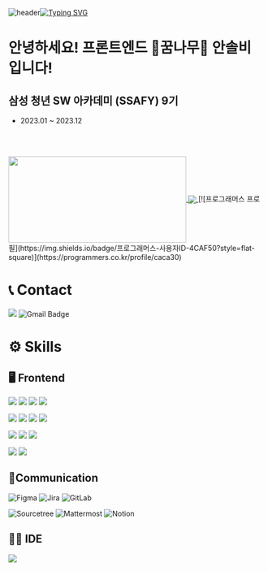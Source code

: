 ![header](https://capsule-render.vercel.app/api?type=waving&color=aa89db&text=&animation=twinkling&height=80)[![Typing SVG](https://readme-typing-svg.demolab.com?font=Alkatra&weight=500&size=45&duration=3500&pause=3&color=aa89db&center=false&vCenter=false&multiline=true&repeat=true&width=1000&height=100&lines=Welcome+to+SolBee's+GitHub!👋)](https://git.io/typing-svg)

# 안녕하세요! **프론트엔드 🌳꿈나무🌳 안솔비** 입니다!

## 삼성 청년 SW 아카데미 (SSAFY) 9기
- 2023.01 ~ 2023.12

<br/>
<br/>

<p>
<a href="https://github.com/anuraghazra/github-readme-stats">
  <img align="center" src="https://github-readme-stats.vercel.app/api/top-langs/?username=PpoSil&layout=donut&theme=dark" width="350" height="170" />
</a>
<a href="https://solved.ac/caca30/">
  <img align="center" src="http://mazassumnida.wtf/api/v2/generate_badge?boj=caca30" />
</a>
[![프로그래머스 프로필](https://img.shields.io/badge/프로그래머스-사용자ID-4CAF50?style=flat-square)](https://programmers.co.kr/profile/caca30)
</a>
</p>

# 📞 Contact
<a href="https://www.instagram.com/ssol.bbeeee/"><img src="https://img.shields.io/badge/Instagram-E4405F?style=flat-square&logo=Instagram&logoColor=white"/></a>
![Gmail Badge](https://img.shields.io/badge/Gmail-d14836?style=flat-square&logo=Gmail&logoColor=white&link=mailto:solbi1996@gmail.com)
<br/>


# ⚙️ Skills
## 🖥️ Frontend
<p>
  <img src="https://img.shields.io/badge/Python-3776AB?style=for-the-badge&logo=python&logoColor=white"/>
  <img src="https://img.shields.io/badge/Django-092E20?style=for-the-badge&logo=django&logoColor=white"/>
  <img src="https://img.shields.io/badge/Vue.js-35495E?style=for-the-badge&logo=vue.js&logoColor=4FC08D"/>
<img src="https://img.shields.io/badge/Bootstrap-563D7C?style=for-the-badge&logo=bootstrap&logoColor=white"/>
</p>
<p>
  <img src="https://img.shields.io/badge/React-20232A?style=for-the-badge&logo=react&logoColor=61DAFB"/>
  <img src="https://img.shields.io/badge/TypeScript-007ACC?style=for-the-badge&logo=typescript&logoColor=white"/>
  <img src="https://img.shields.io/badge/Redux-593D88?style=for-the-badge&logo=redux&logoColor=white"/>
  <img src="https://img.shields.io/badge/React_Router-CA4245?style=for-the-badge&logo=react-router&logoColor=white"/>
</p>
<p>
  <img src="https://img.shields.io/badge/HTML5-E34F26?style=for-the-badge&logo=html5&logoColor=white"/>
  <img src="https://img.shields.io/badge/CSS3-1572B6?style=for-the-badge&logo=css3&logoColor=white"/>
  <img src="https://img.shields.io/badge/JavaScript-F7DF1E?style=for-the-badge&logo=JavaScript&logoColor=white"/>
</p>
<p>
  <img src="https://img.shields.io/badge/Unity-100000?style=for-the-badge&logo=unity&logoColor=white"/>
  <img src="https://img.shields.io/badge/C%23-239120?style=for-the-badge&logo=c-sharp&logoColor=white"/>
</p>

## 👥**Communication**
![Figma](https://img.shields.io/badge/Figma-F24E1E?style=for-the-badge&logo=Figma&logoColor=white)
![Jira](https://img.shields.io/badge/Jira-0052CC?style=for-the-badge&logo=Jira&logoColor=white)
![GitLab](https://img.shields.io/badge/GitLab-FCA121?style=for-the-badge&logo=gitlab&logoColor=white)

![Sourcetree](https://img.shields.io/badge/Sourcetree-0052CC?style=for-the-badge&logo=Sourcetree&logoColor=white)
![Mattermost](https://img.shields.io/badge/Mattermost-0072C6?style=for-the-badge&logo=Mattermost&logoColor=white)
![Notion](https://img.shields.io/badge/Notion-000000?style=for-the-badge&logo=Notion&logoColor=white)

## 👨‍💻 IDE
<img src="https://img.shields.io/badge/Visual_Studio_Code-0078D4?style=for-the-badge&logo=visual%20studio%20code&logoColor=white"/>
